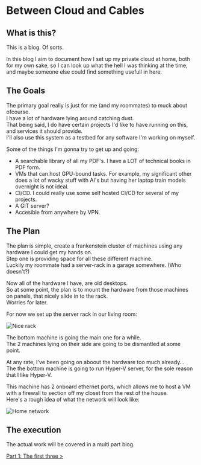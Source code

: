 # Between Cloud and Cables

## What is this?

This is a blog. Of sorts.  

In this blog I aim to document how I set up my private cloud at home,
both for my own sake, so I can look up what the hell I was thinking at the time,
and maybe someone else could find something usefull in here.  


## The Goals

The primary goal really is just for me (and my roommates) to muck about ofcourse.  
I have a lot of hardware lying around catching dust.  
That being said, I do have certain projects I'd like to have running on this, and services it should provide.  
I'll also use this system as a testbed for any software I'm working on myself.  

Some of the things I'm gonna try to get up and going:

- A searchable library of all my PDF's. I have a LOT of technical books in PDF form.  
- VMs that can host GPU-bound tasks. For example, my significant other does a lot of wacky stuff with AI's
but having her laptop train models overnight is not ideal.  
- CI/CD. I could really use some self hosted CI/CD for several of my projects.  
- A GIT server?  
- Accesible from anywhere by VPN.  


## The Plan

The plan is simple, create a frankenstein cluster of machines using any hardware I could get my hands on.  
Step one is providing space for all these different machine.  
Luckily my roommate had a server-rack in a garage somewhere. (Who doesn't?)  

Now all of the hardware I have, are old desktops.  
So at some point, the plan is to mount the hardware from those machines on panels,
that nicely slide in to the rack.  
Worries for later.  

For now we set up the server rack in our living room:

<div class="contentimg">
	<img src="/static/images/server_rack.jpg" alt="Nice rack">
</div>

The bottom machine is going the main one for a while.  
The 2 machines lying on their side are going to be dismantled at some point.  

At any rate, I've been going on aboout the hardware too much already...  
The the bottom machine is going to run Hyper-V server, for the sole reason that I like Hyper-V.  

This machine has 2 onboard ethernet ports, which allows me to host a VM with a firewall to section off my closet from the rest of the house.  
Here's a rough idea of what the network will look like:


<div class="contentimg">
	<img src="/static/images/home_net.png" alt="Home network">
</div>


## The execution

The actual work will be covered in a multi part blog.  

<div id="BottomNav">
	<div id="next">
		<a href="/part_1.html">Part 1: The first three ><a>
	</div>
</div>

